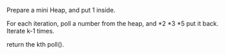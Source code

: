 
Prepare a mini Heap, and put 1 inside.   

For each iteration, 
poll a number from the heap, and *2  *3   *5 put it back. 
Iterate k-1 times.

return the kth poll(). 